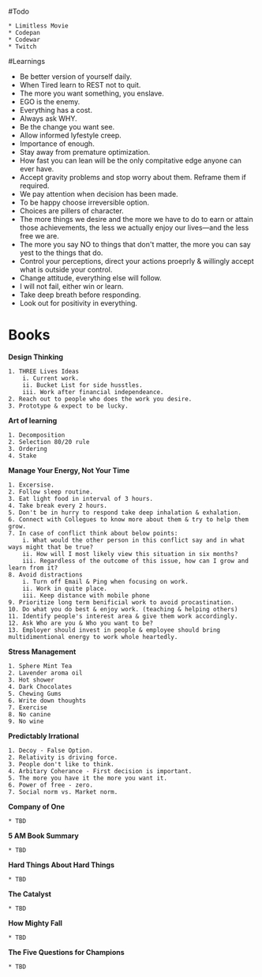 #Todo

    * Limitless Movie
    * Codepan
    * Codewar
    * Twitch

#Learnings

* Be better version of yourself daily.
* When Tired learn to REST not to quit.
* The more you want something, you enslave.
* EGO is the enemy.
* Everything has a cost.
* Always ask WHY.
* Be the change you want see.
* Allow informed lyfestyle creep.
* Importance of enough.
* Stay away from premature optimization.
* How fast you can lean will be the only compitative edge anyone can ever have.
* Accept gravity problems and stop worry about them. Reframe them if required.
* We pay attention when decision has been made.
* To be happy choose irreversible option.
* Choices are pillers of character.
* The more things we desire and the more we have to do to earn or attain those achievements, the less we actually enjoy our lives—and the less free we are.
* The more you say NO to things that don't matter, the more you can say yest to the things that do.
* Control your perceptions, direct your actions proeprly & willingly accept what is outside your control.
* Change attitude, everything else will follow.
* I will not fail, either win or learn.
* Take deep breath before responding.
* Look out for positivity in everything.

# Books

**Design Thinking**

    1. THREE Lives Ideas
        i. Current work.
        ii. Bucket List for side husstles.
        iii. Work after financial independeance.
    2. Reach out to people who does the work you desire.
    3. Prototype & expect to be lucky.

**Art of learning**

    1. Decomposition
    2. Selection 80/20 rule
    3. Ordering
    4. Stake

**Manage Your Energy, Not Your Time**

    1. Excersise.
    2. Follow sleep routine.
    3. Eat light food in interval of 3 hours.
    4. Take break every 2 hours.
    5. Don't be in hurry to respond take deep inhalation & exhalation.
    6. Connect with Collegues to know more about them & try to help them grow.
    7. In case of conflict think about below points:
        i. What would the other person in this conflict say and in what ways might that be true?
        ii. How will I most likely view this situation in six months?   
        iii. Regardless of the outcome of this issue, how can I grow and learn from it?
    8. Avoid distractions
        i. Turn off Email & Ping when focusing on work.
        ii. Work in quite place.
        iii. Keep distance with mobile phone
    9. Prioritize long term benificial work to avoid procastination.
    10. Do what you do best & enjoy work. (teaching & helping others)
    11. Identify people's interest area & give them work accordingly.
    12. Ask Who are you & Who you want to be?
    13. Employer should invest in people & employee should bring multidimentional energy to work whole heartedly.

**Stress Management**
    
    1. Sphere Mint Tea 
    2. Lavender aroma oil
    3. Hot shower 
    4. Dark Chocolates
    5. Chewing Gums
    6. Write down thoughts
    7. Exercise  
    8. No canine
    9. No wine 

**Predictably Irrational**

    1. Decoy - False Option.
    2. Relativity is driving force.
    3. People don't like to think.
    4. Arbitary Coherance - First decision is important.
    5. The more you have it the more you want it.
    6. Power of free - zero.
    7. Social norm vs. Market norm.

**Company of One**

    * TBD

**5 AM Book Summary**

    * TBD

**Hard Things About Hard Things**

    * TBD

**The Catalyst**

    * TBD

**How Mighty Fall**

    * TBD

**The Five Questions for Champions**

    * TBD
